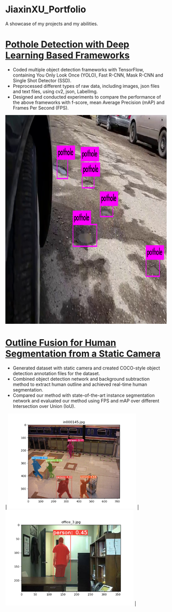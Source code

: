 # JiaxinXU_Portfolio
A showcase of my projects and my abilities.

# [Pothole Detection with Deep Learning Based Frameworks](https://github.com/jxubb/UAlberta-Multimedia-Master-Program--Pothole-Detection-with-Dash-Cam)  
* Coded multiple object detection frameworks with TensorFlow, containing You Only Look Once (YOLO), Fast R-CNN, Mask R-CNN and Single Shot Detector (SSD).
* Preprocessed different types of raw data, including images, json files and text files, using cv2, json, LabelImg.
* Designed and conducted experiments to compare the performance of the above frameworks with f-score, mean Average Precision (mAP) and Frames Per Second (FPS).

<img src="https://github.com/jxubb/JiaxinXU_Portfolio/blob/main/image/Capture.PNG" width="700" height="650"/>

# [Outline Fusion for Human Segmentation from a Static Camera](https://github.com/jxubb/UAlberta-Multimedia-Course-Program--Human-Segmentation-with-YOLACT)
* Generated dataset with static camera and created COCO-style object detection annotation files for the dataset. 
* Combined object detection network and background subtraction method to extract human outline and achieved real-time human segmentation.
* Compared our method with state-of-the-art instance segmentation network and evaluated our method using FPS and mAP over different Intersection over Union (IoU).

| <img src="/image/in000145_result.jpg" width="400"/>  | <img src="/image/office_3_result.png" width="400"/>  |
